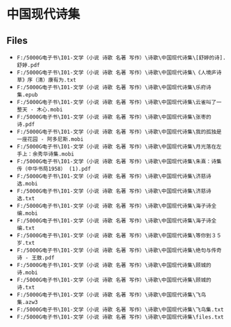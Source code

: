 # 中国现代诗集

## Files

- `F:/5000G电子书\I01-文学（小说 诗歌 名著 写作）\诗歌\中国现代诗集\[舒婷的诗].舒婷.pdf`
- `F:/5000G电子书\I01-文学（小说 诗歌 名著 写作）\诗歌\中国现代诗集\《人境庐诗草》序（清）康有为.txt`
- `F:/5000G电子书\I01-文学（小说 诗歌 名著 写作）\诗歌\中国现代诗集\乐府诗集.epub`
- `F:/5000G电子书\I01-文学（小说 诗歌 名著 写作）\诗歌\中国现代诗集\云雀叫了一整天 - 木心.mobi`
- `F:/5000G电子书\I01-文学（小说 诗歌 名著 写作）\诗歌\中国现代诗集\张枣的诗.pdf`
- `F:/5000G电子书\I01-文学（小说 诗歌 名著 写作）\诗歌\中国现代诗集\我的孤独是一座花园 - 阿多尼斯.mobi`
- `F:/5000G电子书\I01-文学（小说 诗歌 名著 写作）\诗歌\中国现代诗集\月光落在左手上：余秀华诗集.mobi`
- `F:/5000G电子书\I01-文学（小说 诗歌 名著 写作）\诗歌\中国现代诗集\朱熹：诗集传（中华书局1958） (1).pdf`
- `F:/5000G电子书\I01-文学（小说 诗歌 名著 写作）\诗歌\中国现代诗集\济慈诗选.mobi`
- `F:/5000G电子书\I01-文学（小说 诗歌 名著 写作）\诗歌\中国现代诗集\济慈诗选.txt`
- `F:/5000G电子书\I01-文学（小说 诗歌 名著 写作）\诗歌\中国现代诗集\海子诗全编.mobi`
- `F:/5000G电子书\I01-文学（小说 诗歌 名著 写作）\诗歌\中国现代诗集\海子诗全编.txt`
- `F:/5000G电子书\I01-文学（小说 诗歌 名著 写作）\诗歌\中国现代诗集\等你到３５岁.txt`
- `F:/5000G电子书\I01-文学（小说 诗歌 名著 写作）\诗歌\中国现代诗集\绝句与传奇诗 - 王敖.pdf`
- `F:/5000G电子书\I01-文学（小说 诗歌 名著 写作）\诗歌\中国现代诗集\顾城的诗.mobi`
- `F:/5000G电子书\I01-文学（小说 诗歌 名著 写作）\诗歌\中国现代诗集\顾城的诗.txt`
- `F:/5000G电子书\I01-文学（小说 诗歌 名著 写作）\诗歌\中国现代诗集\飞鸟集.azw3`
- `F:/5000G电子书\I01-文学（小说 诗歌 名著 写作）\诗歌\中国现代诗集\飞鸟集.txt`
- `F:/5000G电子书\I01-文学（小说 诗歌 名著 写作）\诗歌\中国现代诗集\files.txt`
